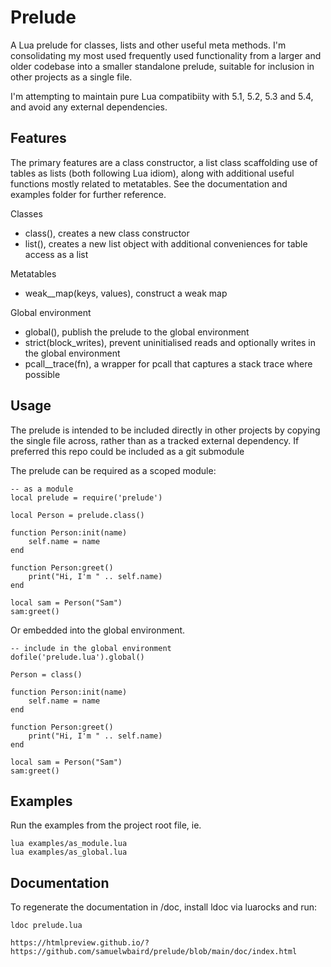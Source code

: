 # Prelude

A Lua prelude for classes, lists and other useful meta methods. I'm consolidating my most used frequently used functionality from a larger and older codebase into a smaller standalone prelude, suitable for inclusion in other projects as a single file.

I'm attempting to maintain pure Lua compatibiity with 5.1, 5.2, 5.3 and 5.4, and avoid any external dependencies.

## Features

The primary features are a class constructor, a list class scaffolding use of tables as lists (both following Lua idiom), along with additional useful functions mostly related to metatables. See the documentation and examples folder for further reference.


Classes

 * class(), creates a new class constructor
 * list(), creates a new list object with additional conveniences for table access as a list

Metatables

 * weak__map(keys, values), construct a weak map

Global environment 

 * global(), publish the prelude to the global environment 
 * strict(block_writes), prevent uninitialised reads and optionally writes in the global environment
 * pcall__trace(fn), a wrapper for pcall that captures a stack trace where possible


## Usage

The prelude is intended to be included directly in other projects by copying the single file across, rather than as a tracked external dependency. If preferred this repo could be included as a git submodule


The prelude can be required as a scoped module:

	-- as a module
	local prelude = require('prelude')
	
	local Person = prelude.class()
	
	function Person:init(name)
		self.name = name
	end
	
	function Person:greet()
		print("Hi, I'm " .. self.name)
	end

	local sam = Person("Sam")
	sam:greet()


Or embedded into the global environment.

	-- include in the global environment
	dofile('prelude.lua').global()
	
	Person = class()
	
	function Person:init(name)
		self.name = name
	end

	function Person:greet()
		print("Hi, I'm " .. self.name)
	end

	local sam = Person("Sam")
	sam:greet()


## Examples

Run the examples from the project root file, ie.

	lua examples/as_module.lua
	lua examples/as_global.lua


## Documentation

To regenerate the documentation in /doc, install ldoc via luarocks and run:

	ldoc prelude.lua
	
	https://htmlpreview.github.io/?https://github.com/samuelwbaird/prelude/blob/main/doc/index.html